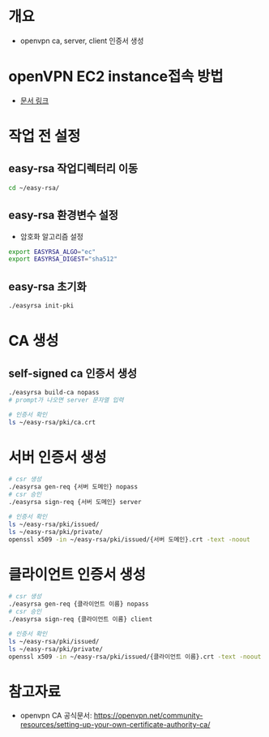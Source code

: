 # 개요
* openvpn ca, server, client 인증서 생성

# openVPN EC2 instance접속 방법
* [문서 링크](./connect_openvpn_ec2_instance.md)

# 작업 전 설정
## easy-rsa 작업디렉터리 이동
```bash
cd ~/easy-rsa/
```

## easy-rsa 환경변수 설정
* 암호화 알고리즘 설정
```bash
export EASYRSA_ALGO="ec"
export EASYRSA_DIGEST="sha512"
```

## easy-rsa 초기화
```bash
./easyrsa init-pki
```

# CA 생성
## self-signed ca 인증서 생성
```bash
./easyrsa build-ca nopass
# prompt가 나오면 server 문자열 입력
```

```bash
# 인증서 확인
ls ~/easy-rsa/pki/ca.crt
```

# 서버 인증서 생성
```bash
# csr 생성
./easyrsa gen-req {서버 도메인} nopass
# csr 승인
./easyrsa sign-req {서버 도메인} server
```

```bash
# 인증서 확인
ls ~/easy-rsa/pki/issued/
ls ~/easy-rsa/pki/private/
openssl x509 -in ~/easy-rsa/pki/issued/{서버 도메인}.crt -text -noout
```

# 클라이언트 인증서 생성
```bash
# csr 생성
./easyrsa gen-req {클라이언트 이름} nopass
# csr 승인
./easyrsa sign-req {클라이언트 이름} client
```

```bash
# 인증서 확인
ls ~/easy-rsa/pki/issued/
ls ~/easy-rsa/pki/private/
openssl x509 -in ~/easy-rsa/pki/issued/{클라이언트 이름}.crt -text -noout
```

# 참고자료
* openvpn CA 공식문서: https://openvpn.net/community-resources/setting-up-your-own-certificate-authority-ca/
